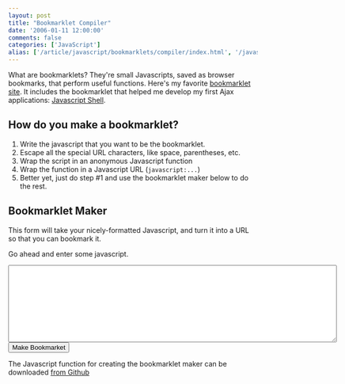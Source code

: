 ```yaml
---
layout: post
title: "Bookmarklet Compiler"
date: '2006-01-11 12:00:00'
comments: false
categories: ['JavaScript']
alias: ['/article/javascript/bookmarklets/compiler/index.html', '/javascript/bookmarklet-compiler/index.html']
---
```

What are bookmarklets? They're small Javascripts, saved as browser bookmarks, that perform useful functions. Here's my favorite [bookmarklet site](http://www.squarefree.com/bookmarklets/). It includes the bookmarklet that helped me develop my first Ajax applications: [Javascript Shell](http://www.squarefree.com/shell/).</p>

<!-- more -->

## How do you make a bookmarklet?

1.  Write the javascript that you want to be the bookmarklet.
2.  Escape all the special URL characters, like space, parentheses, etc.
3.  Wrap the script in an anonymous Javascript function
4.  Wrap the function in a Javascript URL (`javascript:...`)
5.  Better yet, just do step #1 and use the bookmarklet maker below to do the rest.

## Bookmarklet Maker

This form will take your nicely-formatted Javascript, and turn it into a URL so that you can bookmark it.

Go ahead and enter some javascript.

<script type="text/javascript" src="/bookmarklet/bookmarklet-compiler.js"></script>

<form id="bookmarkletGenerator" method="get" action="javascript:;">
  <textarea cols="80" rows="10" id="source"></textarea>

  <input type="button" onclick="Bookmarklet.forPost()" value="Make Bookmarket"/>
</form>

<div id="generated"></div>

<style type="text/css">#generated { margin-top: 10px; padding: 0 10px; background-color: #aef; }</style>

The Javascript function for creating the bookmarklet maker can be downloaded [from Github](https://raw.github.com/moxley/misc/master/bookmarklet-compiler.js)

